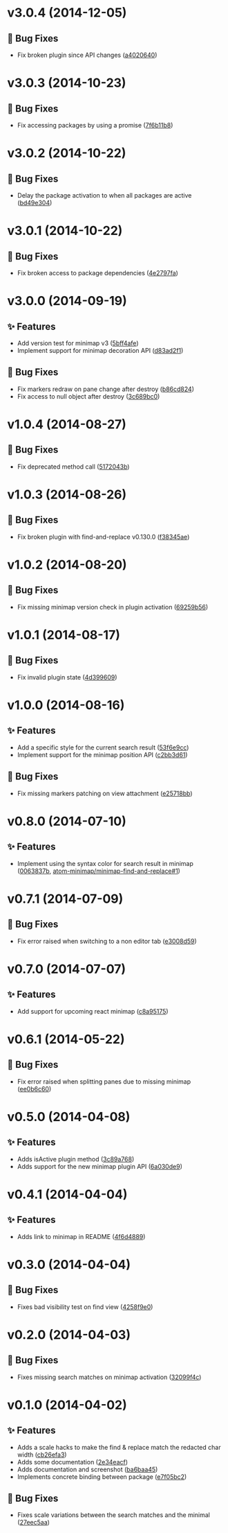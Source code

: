 <a name="v3.0.4"></a>
# v3.0.4 (2014-12-05)

## :bug: Bug Fixes

- Fix broken plugin since API changes ([a4020640](https://github.com/abe33/minimap-find-and-replace/commit/a4020640bca345a41583c0815e9d7d91c24df0c4))

<a name="v3.0.3"></a>
# v3.0.3 (2014-10-23)

## :bug: Bug Fixes

- Fix accessing packages by using a promise ([7f6b11b8](https://github.com/abe33/minimap-find-and-replace/commit/7f6b11b8416374d5786d4f95d5fec80f5a437f27))

<a name="v3.0.2"></a>
# v3.0.2 (2014-10-22)

## :bug: Bug Fixes

- Delay the package activation to when all packages are active ([bd49e304](https://github.com/abe33/minimap-find-and-replace/commit/bd49e30422867badb323a3916c4ab9681014d3f7))

<a name="v3.0.1"></a>
# v3.0.1 (2014-10-22)

## :bug: Bug Fixes

- Fix broken access to package dependencies ([4e2797fa](https://github.com/abe33/minimap-find-and-replace/commit/4e2797fab7df3c778346f6f90b3c8e8981b18fff))

<a name="v3.0.0"></a>
# v3.0.0 (2014-09-19)

## :sparkles: Features

- Add version test for minimap v3 ([5bff4afe](https://github.com/abe33/minimap-find-and-replace/commit/5bff4afe05b30d0806280bd64b7079dbf36fd17a))
- Implement support for minimap decoration API ([d83ad2f1](https://github.com/abe33/minimap-find-and-replace/commit/d83ad2f1ee0c94498d6d9be2b1debac8ee09fdd2))

## :bug: Bug Fixes

- Fix markers redraw on pane change after destroy ([b86cd824](https://github.com/abe33/minimap-find-and-replace/commit/b86cd82416abcd2a076088aa8dd6b0e80a4412a5))
- Fix access to null object after destroy ([3c689bc0](https://github.com/abe33/minimap-find-and-replace/commit/3c689bc0a52d67a7eaaa4c43496d049c62f04f60))

<a name="v1.0.4"></a>
# v1.0.4 (2014-08-27)

## :bug: Bug Fixes

- Fix deprecated method call ([5172043b](https://github.com/abe33/minimap-find-and-replace/commit/5172043b77451fd946e2e4c0fc9624a0eca40ed6))


<a name="v1.0.3"></a>
# v1.0.3 (2014-08-26)

## :bug: Bug Fixes

- Fix broken plugin with find-and-replace v0.130.0 ([f38345ae](https://github.com/abe33/minimap-find-and-replace/commit/f38345aefa8a8d8fbc4d5bd5fa196e6c847e7852))

<a name="v1.0.2"></a>
# v1.0.2 (2014-08-20)

## :bug: Bug Fixes

- Fix missing minimap version check in plugin activation ([69259b56](https://github.com/abe33/minimap-find-and-replace/commit/69259b56f9836466cedab43185f8973f3526da5b))

<a name="v1.0.1"></a>
# v1.0.1 (2014-08-17)

## :bug: Bug Fixes

- Fix invalid plugin state ([4d399609](https://github.com/atom-minimap/minimap-find-and-replace/commit/4d399609861418a78ecea0185800fe4637b372dc))

<a name="v1.0.0"></a>
# v1.0.0 (2014-08-16)

## :sparkles: Features

- Add a specific style for the current search result ([53f6e9cc](https://github.com/atom-minimap/minimap-find-and-replace/commit/53f6e9cc2dd401eb3c80106cef4e3b9b20514f63))
- Implement support for the minimap position API ([c2bb3d61](https://github.com/atom-minimap/minimap-find-and-replace/commit/c2bb3d610ee1002d4692be6e85c18e2701017d56))

## :bug: Bug Fixes

- Fix missing markers patching on view attachment ([e25718bb](https://github.com/atom-minimap/minimap-find-and-replace/commit/e25718bbc9639095b307f4c38a0dc4bd8d6fad17))

<a name="v0.8.0"></a>
# v0.8.0 (2014-07-10)

## :sparkles: Features

- Implement using the syntax color for search result in minimap ([0063837b](https://github.com/atom-minimap/minimap-find-and-replace/commit/0063837b46362d512b60a27608e29a9c36c1d214), [atom-minimap/minimap-find-and-replace#1](https://github.com/atom-minimap/minimap-find-and-replace/issues/1))

<a name="v0.7.1"></a>
# v0.7.1 (2014-07-09)

## :bug: Bug Fixes

- Fix error raised when switching to a non editor tab ([e3008d59](https://github.com/atom-minimap/minimap-find-and-replace/commit/e3008d590a1cf9f392c80b5d324d41e5d84eba1a))


<a name="v0.7.0"></a>
# v0.7.0 (2014-07-07)

## :sparkles: Features

- Add support for upcoming react minimap ([c8a95175](https://github.com/atom-minimap/minimap-find-and-replace/commit/c8a95175ee556055bfdc0ce701a481e796615334))


<a name="v0.6.1"></a>
# v0.6.1 (2014-05-22)

## :bug: Bug Fixes

- Fix error raised when splitting panes due to missing minimap ([ee0b6c60](https://github.com/atom-minimap/minimap-find-and-replace/commit/ee0b6c6040b5e1c05bc48359a249f161e833689b))


<a name="v0.5.0"></a>
# v0.5.0 (2014-04-08)

## :sparkles: Features

- Adds isActive plugin method ([3c89a768](https://github.com/atom-minimap/minimap-find-and-replace/commit/3c89a768af9c7e9a9515f40ee6e859959b0bbd08))
- Adds support for the new minimap plugin API ([6a030de9](https://github.com/atom-minimap/minimap-find-and-replace/commit/6a030de9ff345f7e53eba33485a210921705893a))


<a name="v0.4.1"></a>
# v0.4.1 (2014-04-04)

## :sparkles: Features

- Adds link to minimap in README ([4f6d4889](https://github.com/atom-minimap/minimap-find-and-replace/commit/4f6d488936c352a8bfb95ef58c7ceeada64ef7c5))


<a name="v0.3.0"></a>
# v0.3.0 (2014-04-04)

## :bug: Bug Fixes

- Fixes bad visibility test on find view ([4258f9e0](https://github.com/atom-minimap/minimap-find-and-replace/commit/4258f9e09c94261c684d06d3e21529c6848aa3b6))


<a name="v0.2.0"></a>
# v0.2.0 (2014-04-03)

## :bug: Bug Fixes

- Fixes missing search matches on minimap activation ([32099f4c](https://github.com/atom-minimap/minimap-find-and-replace/commit/32099f4c35c7cea9a7cba449dd5ad4ca9c502637))


<a name="v0.1.0"></a>
# v0.1.0 (2014-04-02)

## :sparkles: Features

- Adds a scale hacks to make the find & replace match the redacted char width ([cb26efa3](https://github.com/atom-minimap/minimap-find-and-replace/commit/cb26efa3e11f0b9e90c5cbae11672286ec27d713))
- Adds some documentation ([2e34eacf](https://github.com/atom-minimap/minimap-find-and-replace/commit/2e34eacfee8d9380fccff68c59048a8c15e1180d))
- Adds documentation and screenshot ([ba6baa45](https://github.com/atom-minimap/minimap-find-and-replace/commit/ba6baa4585c34e11eee63a88ef52266687e7cb3d))
- Implements concrete binding between package ([e7f05bc2](https://github.com/atom-minimap/minimap-find-and-replace/commit/e7f05bc21a51eefc9c782c489d3afa492d3b6d1b))

## :bug: Bug Fixes

- Fixes scale variations between the search matches and the minimal ([27eec5aa](https://github.com/atom-minimap/minimap-find-and-replace/commit/27eec5aabbd339afd776c82ca2c08476c572cb76))
